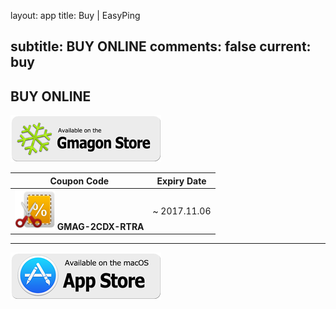layout: app
title: Buy | EasyPing


subtitle: BUY ONLINE
comments: false
current: buy
---

## <strong>BUY ONLINE</strong>



[![](../../../asset/images/gmagon-available.png)](https://shopper.mycommerce.com/checkout/cart/add/55399-57)

Coupon Code | Expiry Date
------ | -------
![](../../../asset/images/coupon.png) **GMAG-2CDX-RTRA** | ~ 2017.11.06

---
[![](../../../asset/images/mas-available.png)](https://itunes.apple.com/us/app/easyping-simple-and-practical/id741293580?l=zh&ls=1&mt=12)

